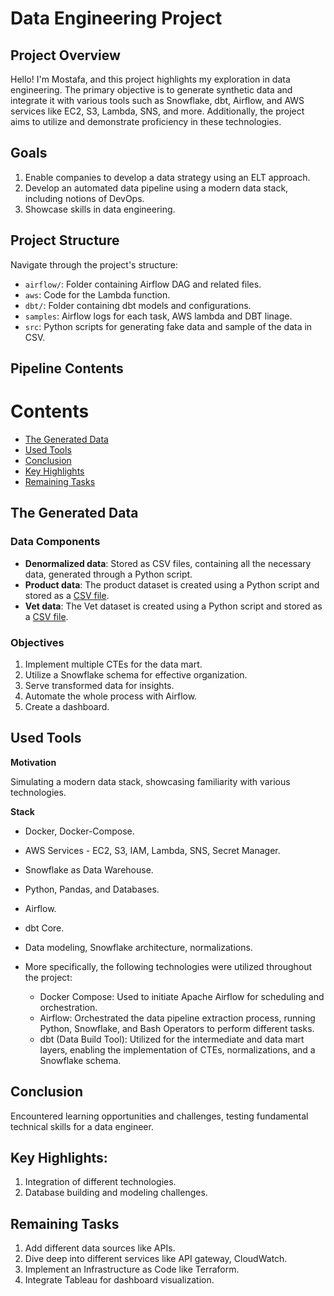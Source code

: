 # Data Engineering Project

## Project Overview

Hello! I'm Mostafa, and this project highlights my exploration in data engineering. The primary objective is to generate synthetic data and integrate it with various tools such as Snowflake, dbt, Airflow, and AWS services like EC2, S3, Lambda, SNS, and more. Additionally, the project aims to utilize and demonstrate proficiency in these technologies.

## Goals

1. Enable companies to develop a data strategy using an ELT approach.
2. Develop an automated data pipeline using a modern data stack, including notions of DevOps.
3. Showcase skills in data engineering.

## Project Structure

Navigate through the project's structure:

- `airflow/`: Folder containing Airflow DAG and related files.
- `aws`: Code for the Lambda function.
- `dbt/`: Folder containing dbt models and configurations.
- `samples`: Airflow logs for each task, AWS lambda and DBT linage.
- `src`: Python scripts for generating fake data and sample of the data in CSV.


## Pipeline Contents

# Contents

- [The Generated Data](the-generated-data)
- [Used Tools](#used-tools)
- [Conclusion](#conclusion)
- [Key Highlights](#key-highlights)
- [Remaining Tasks](#remaining-tasks)

## The Generated Data
<div id="the-generated-data"></div>

### Data Components

- **Denormalized data**: Stored as CSV files, containing all the necessary data, generated through a Python script.
- **Product data**: The product dataset is created using a Python script and stored as a [CSV file](#). <!-- Add the correct hyperlink here. -->
- **Vet data**: The Vet dataset is created using a Python script and stored as a [CSV file](#). <!-- Add the correct hyperlink here. -->

### Objectives

1. Implement multiple CTEs for the data mart.
2. Utilize a Snowflake schema for effective organization.
3. Serve transformed data for insights.
4. Automate the whole process with Airflow.
5. Create a dashboard.

## Used Tools

**Motivation**

Simulating a modern data stack, showcasing familiarity with various technologies.

**Stack**

- Docker, Docker-Compose.
- AWS Services - EC2, S3, IAM, Lambda, SNS, Secret Manager.
- Snowflake as Data Warehouse.
- Python, Pandas, and Databases.
- Airflow.
- dbt Core.
- Data modeling, Snowflake architecture, normalizations.

- More specifically, the following technologies were utilized throughout the project:
  - Docker Compose: Used to initiate Apache Airflow for scheduling and orchestration.
  - Airflow: Orchestrated the data pipeline extraction process, running Python, Snowflake, and Bash Operators to perform different tasks.
  - dbt (Data Build Tool): Utilized for the intermediate and data mart layers, enabling the implementation of CTEs, normalizations, and a Snowflake schema.

## Conclusion

Encountered learning opportunities and challenges, testing fundamental technical skills for a data engineer.

## Key Highlights:

1. Integration of different technologies.
2. Database building and modeling challenges.

## Remaining Tasks

1. Add different data sources like APIs.
2. Dive deep into different services like API gateway, CloudWatch.
3. Implement an Infrastructure as Code like Terraform.
4. Integrate Tableau for dashboard visualization.
